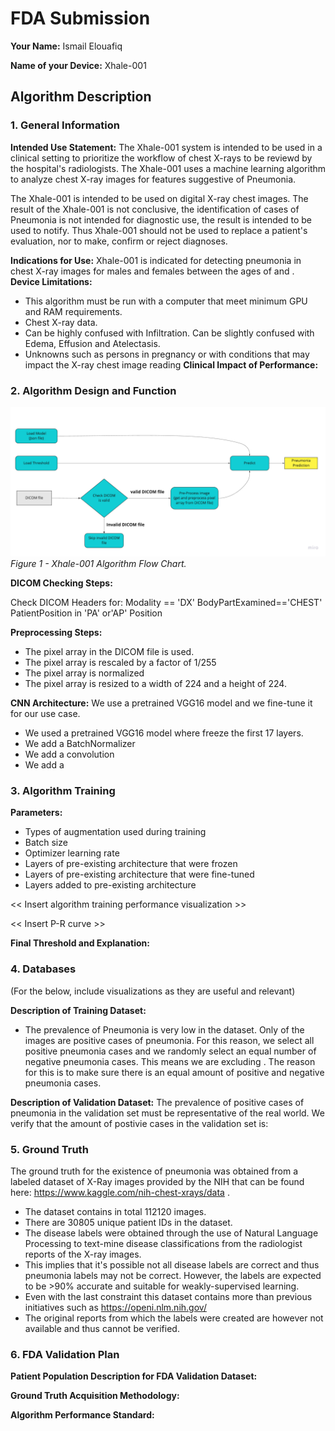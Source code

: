 # FDA  Submission

**Your Name:** Ismail Elouafiq

**Name of your Device:** Xhale-001

## Algorithm Description 

### 1. General Information

**Intended Use Statement:** 
The Xhale-001 system is intended to be used in a clinical setting to prioritize the workflow of chest X-rays to be reviewd by the hospital's radiologists. The Xhale-001 uses a machine learning algorithm to analyze chest X-ray images for features suggestive of Pneumonia. 

The Xhale-001 is intended to be used on digital X-ray chest images. The result of the Xhale-001 is not conclusive, the identification of cases of Pneumonia is not intended for diagnostic use, the result is intended to be used to notify. Thus Xhale-001 should not be used to replace a patient's evaluation, nor to make, confirm or reject diagnoses.

**Indications for Use:**
Xhale-001 is indicated for detecting pneumonia in chest X-ray images for males and females between the ages of and .
**Device Limitations:**
* This algorithm must be run with a computer that meet minimum GPU and RAM requirements.
* Chest X-ray data.
* Can be highly confused with Infiltration. Can be slightly confused with Edema, Effusion and Atelectasis.
* Unknowns such as persons in pregnancy or with conditions that may impact the X-ray chest image reading
**Clinical Impact of Performance:**


### 2. Algorithm Design and Function

<p align="center">

![Algorithm](img/flowchart.jpg "Algorithm Flow Chart")
*Figure 1 - Xhale-001 Algorithm Flow Chart.*

</p>

**DICOM Checking Steps:**

Check DICOM Headers for:
Modality == 'DX'
BodyPartExamined=='CHEST'
PatientPosition in 'PA' or'AP' Position

**Preprocessing Steps:**
* The pixel array in the DICOM file is used.
* The pixel array is rescaled by a factor of 1/255
* The pixel array is normalized
* The pixel array is resized to a width of 224 and a height of 224.

**CNN Architecture:**
We use a pretrained VGG16 model and we fine-tune it for our use case. 
* We used a pretrained VGG16 model where freeze the first 17 layers.
* We add a BatchNormalizer
* We add a convolution
* We add a 


### 3. Algorithm Training

**Parameters:**
* Types of augmentation used during training
* Batch size
* Optimizer learning rate
* Layers of pre-existing architecture that were frozen
* Layers of pre-existing architecture that were fine-tuned
* Layers added to pre-existing architecture

<< Insert algorithm training performance visualization >> 

<< Insert P-R curve >>

**Final Threshold and Explanation:**

### 4. Databases
 (For the below, include visualizations as they are useful and relevant)

**Description of Training Dataset:** 
* The prevalence of Pneumonia is very low in the dataset. Only <TODO> of the images are positive cases of pneumonia. For this reason, we select all positive pneumonia cases and we randomly select an equal number of negative pneumonia cases. This means we are excluding <TODO>. The reason for this is to make sure there is an equal amount of positive and negative pneumonia cases.

**Description of Validation Dataset:** 
The prevalence of positive cases of pneumonia in the validation set must be representative of the real world. We verify that the amount of postivie cases in the validation set is: <TODO>

### 5. Ground Truth
The ground truth for the existence of pneumonia was obtained from a labeled dataset of X-Ray images provided by the NIH that can be found here: https://www.kaggle.com/nih-chest-xrays/data . 

* The dataset contains in total 112120 images.
* There are 30805 unique patient IDs in the dataset.
* The disease labels were obtained through the use of Natural Language Processing to text-mine disease classifications from the radiologist reports of the X-ray images.
* This implies that it's possible not all disease labels are correct and thus pneumonia labels may not be correct. However, the labels are expected to be >90% accurate and suitable for weakly-supervised learning. 
* Even with the last constraint this dataset contains more than previous initiatives such as https://openi.nlm.nih.gov/
* The original reports from which the labels were created are however not available and thus cannot be verified.


### 6. FDA Validation Plan

**Patient Population Description for FDA Validation Dataset:**

**Ground Truth Acquisition Methodology:**

**Algorithm Performance Standard:**
